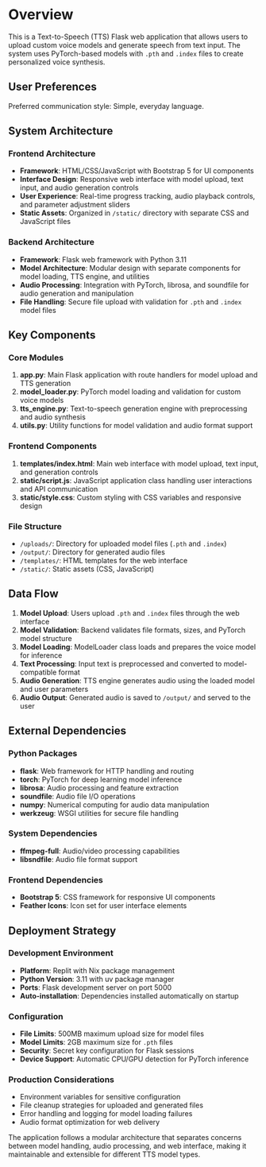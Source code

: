 # Overview

This is a Text-to-Speech (TTS) Flask web application that allows users to upload custom voice models and generate speech from text input. The system uses PyTorch-based models with `.pth` and `.index` files to create personalized voice synthesis.

## User Preferences

Preferred communication style: Simple, everyday language.

## System Architecture

### Frontend Architecture
- **Framework**: HTML/CSS/JavaScript with Bootstrap 5 for UI components
- **Interface Design**: Responsive web interface with model upload, text input, and audio generation controls
- **User Experience**: Real-time progress tracking, audio playback controls, and parameter adjustment sliders
- **Static Assets**: Organized in `/static/` directory with separate CSS and JavaScript files

### Backend Architecture
- **Framework**: Flask web framework with Python 3.11
- **Model Architecture**: Modular design with separate components for model loading, TTS engine, and utilities
- **Audio Processing**: Integration with PyTorch, librosa, and soundfile for audio generation and manipulation
- **File Handling**: Secure file upload with validation for `.pth` and `.index` model files

## Key Components

### Core Modules
1. **app.py**: Main Flask application with route handlers for model upload and TTS generation
2. **model_loader.py**: PyTorch model loading and validation for custom voice models
3. **tts_engine.py**: Text-to-speech generation engine with preprocessing and audio synthesis
4. **utils.py**: Utility functions for model validation and audio format support

### Frontend Components
1. **templates/index.html**: Main web interface with model upload, text input, and generation controls
2. **static/script.js**: JavaScript application class handling user interactions and API communication
3. **static/style.css**: Custom styling with CSS variables and responsive design

### File Structure
- `/uploads/`: Directory for uploaded model files (`.pth` and `.index`)
- `/output/`: Directory for generated audio files
- `/templates/`: HTML templates for the web interface
- `/static/`: Static assets (CSS, JavaScript)

## Data Flow

1. **Model Upload**: Users upload `.pth` and `.index` files through the web interface
2. **Model Validation**: Backend validates file formats, sizes, and PyTorch model structure
3. **Model Loading**: ModelLoader class loads and prepares the voice model for inference
4. **Text Processing**: Input text is preprocessed and converted to model-compatible format
5. **Audio Generation**: TTS engine generates audio using the loaded model and user parameters
6. **Audio Output**: Generated audio is saved to `/output/` and served to the user

## External Dependencies

### Python Packages
- **flask**: Web framework for HTTP handling and routing
- **torch**: PyTorch for deep learning model inference
- **librosa**: Audio processing and feature extraction
- **soundfile**: Audio file I/O operations
- **numpy**: Numerical computing for audio data manipulation
- **werkzeug**: WSGI utilities for secure file handling

### System Dependencies
- **ffmpeg-full**: Audio/video processing capabilities
- **libsndfile**: Audio file format support

### Frontend Dependencies
- **Bootstrap 5**: CSS framework for responsive UI components
- **Feather Icons**: Icon set for user interface elements

## Deployment Strategy

### Development Environment
- **Platform**: Replit with Nix package management
- **Python Version**: 3.11 with uv package manager
- **Ports**: Flask development server on port 5000
- **Auto-installation**: Dependencies installed automatically on startup

### Configuration
- **File Limits**: 500MB maximum upload size for model files
- **Model Limits**: 2GB maximum size for `.pth` files
- **Security**: Secret key configuration for Flask sessions
- **Device Support**: Automatic CPU/GPU detection for PyTorch inference

### Production Considerations
- Environment variables for sensitive configuration
- File cleanup strategies for uploaded and generated files
- Error handling and logging for model loading failures
- Audio format optimization for web delivery

The application follows a modular architecture that separates concerns between model handling, audio processing, and web interface, making it maintainable and extensible for different TTS model types.